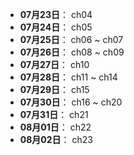 
- **07月23日**： ch04
- **07月24日**： ch05
- **07月25日**： ch06 ~ ch07
- **07月26日**： ch08 ~ ch09
- **07月27日**： ch10
- **07月28日**： ch11 ~ ch14
- **07月29日**： ch15
- **07月30日**： ch16 ~ ch20
- **07月31日**： ch21
- **08月01日**： ch22
- **08月02日**： ch23